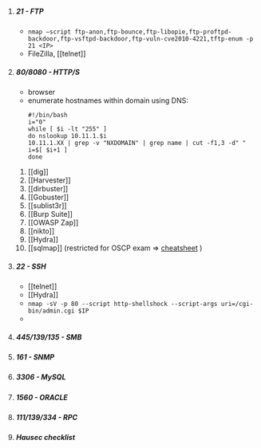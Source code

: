 1.  ##### 21 - FTP
	- `nmap –script ftp-anon,ftp-bounce,ftp-libopie,ftp-proftpd-backdoor,ftp-vsftpd-backdoor,ftp-vuln-cve2010-4221,tftp-enum -p 21 <IP>`
	- FileZilla, [[telnet]]
	
2. ##### 80/8080 - HTTP/S
	- browser
	- enumerate hostnames within domain using DNS:
		```
		#!/bin/bash
		i="0"
		while [ $i -lt "255" ]
		do nslookup 10.11.1.$i 
		10.11.1.XX | grep -v "NXDOMAIN" | grep name | cut -f1,3 -d" "
        i=$[ $i+1 ]
		done 
		```
	1. [[dig]]
	2. [[Harvester]]
	3. [[dirbuster]]
	4. [[Gobuster]]
	5. [[sublist3r]]
	6. [[Burp Suite]]
	7. [[OWASP Zap]]
	8. [[nikto]]
	9. [[Hydra]]
	10. [[sqlmap]] (restricted for OSCP exam => [cheatsheet](http://pentestmonkey.net/cheat-sheet/sql-injection/mysql-sql-injection-cheat-sheet) )

3. ##### 22 - SSH
	- [[telnet]]
	- [[Hydra]]
	- `nmap -sV -p 80 --script http-shellshock --script-args uri=/cgi-bin/admin.cgi $IP`
	- 
1. ##### 445/139/135 - SMB 

5. ##### 161 - SNMP

6. ##### 3306 - MySQL 

7. ##### 1560 - ORACLE

8. ##### 111/139/334 - RPC

9. ##### Hausec checklist